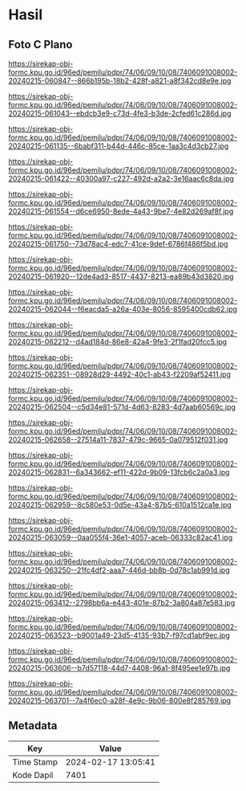 # Hasil

## Foto C Plano

https://sirekap-obj-formc.kpu.go.id/96ed/pemilu/pdpr/74/06/09/10/08/7406091008002-20240215-060847--866b195b-18b2-428f-a821-a8f342cd8e9e.jpg

https://sirekap-obj-formc.kpu.go.id/96ed/pemilu/pdpr/74/06/09/10/08/7406091008002-20240215-061043--ebdcb3e9-c73d-4fe3-b3de-2cfed61c286d.jpg

https://sirekap-obj-formc.kpu.go.id/96ed/pemilu/pdpr/74/06/09/10/08/7406091008002-20240215-061135--6babf311-b44d-446c-85ce-1aa3c4d3cb27.jpg

https://sirekap-obj-formc.kpu.go.id/96ed/pemilu/pdpr/74/06/09/10/08/7406091008002-20240215-061422--40300a97-c227-492d-a2a2-3e16aac6c8da.jpg

https://sirekap-obj-formc.kpu.go.id/96ed/pemilu/pdpr/74/06/09/10/08/7406091008002-20240215-061554--d6ce6950-8ede-4a43-9be7-4e82d269af8f.jpg

https://sirekap-obj-formc.kpu.go.id/96ed/pemilu/pdpr/74/06/09/10/08/7406091008002-20240215-061750--73d78ac4-edc7-41ce-9def-6786f486f5bd.jpg

https://sirekap-obj-formc.kpu.go.id/96ed/pemilu/pdpr/74/06/09/10/08/7406091008002-20240215-061920--12de4ad3-8517-4437-8213-ea89b43d3820.jpg

https://sirekap-obj-formc.kpu.go.id/96ed/pemilu/pdpr/74/06/09/10/08/7406091008002-20240215-062044--f6eacda5-a26a-403e-8056-8595400cdb62.jpg

https://sirekap-obj-formc.kpu.go.id/96ed/pemilu/pdpr/74/06/09/10/08/7406091008002-20240215-062212--d4ad184d-86e8-42a4-9fe3-2f1fad20fcc5.jpg

https://sirekap-obj-formc.kpu.go.id/96ed/pemilu/pdpr/74/06/09/10/08/7406091008002-20240215-062351--08928d29-4492-40c1-ab43-f2209af52411.jpg

https://sirekap-obj-formc.kpu.go.id/96ed/pemilu/pdpr/74/06/09/10/08/7406091008002-20240215-062504--c5d34e81-571d-4d63-8283-4d7aab60569c.jpg

https://sirekap-obj-formc.kpu.go.id/96ed/pemilu/pdpr/74/06/09/10/08/7406091008002-20240215-062658--27514a11-7837-479c-9665-0a079512f031.jpg

https://sirekap-obj-formc.kpu.go.id/96ed/pemilu/pdpr/74/06/09/10/08/7406091008002-20240215-062831--6a343662-ef11-422d-9b09-13fcb6c2a0a3.jpg

https://sirekap-obj-formc.kpu.go.id/96ed/pemilu/pdpr/74/06/09/10/08/7406091008002-20240215-062959--8c580e53-0d5e-43a4-87b5-610a1512ca1e.jpg

https://sirekap-obj-formc.kpu.go.id/96ed/pemilu/pdpr/74/06/09/10/08/7406091008002-20240215-063059--0aa055f4-36e1-4057-aceb-06333c82ac41.jpg

https://sirekap-obj-formc.kpu.go.id/96ed/pemilu/pdpr/74/06/09/10/08/7406091008002-20240215-063250--21fc4df2-aaa7-446d-bb8b-0d78c1ab991d.jpg

https://sirekap-obj-formc.kpu.go.id/96ed/pemilu/pdpr/74/06/09/10/08/7406091008002-20240215-063412--2798bb6a-e443-401e-87b2-3a804a87e583.jpg

https://sirekap-obj-formc.kpu.go.id/96ed/pemilu/pdpr/74/06/09/10/08/7406091008002-20240215-063523--b9001a49-23d5-4135-93b7-f97cd1abf9ec.jpg

https://sirekap-obj-formc.kpu.go.id/96ed/pemilu/pdpr/74/06/09/10/08/7406091008002-20240215-063606--b7d57118-44d7-4408-96a1-8f495ee1e97b.jpg

https://sirekap-obj-formc.kpu.go.id/96ed/pemilu/pdpr/74/06/09/10/08/7406091008002-20240215-063701--7a4f6ec0-a28f-4e9c-9b06-800e8f285769.jpg


## Metadata

| Key        | Value               |
| ---------- | ------------------- |
| Time Stamp | 2024-02-17 13:05:41 |
| Kode Dapil | 7401                |



